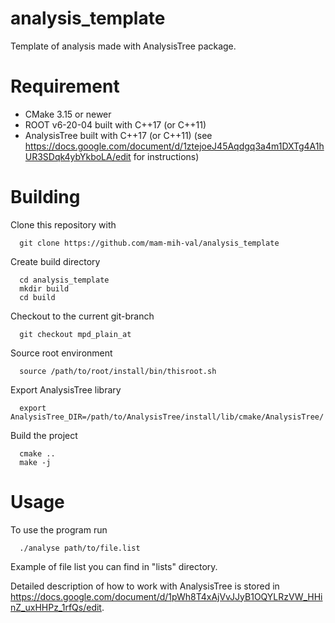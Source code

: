# analysis_template
Template of analysis made with AnalysisTree package.

# Requirement

* CMake 3.15 or newer
* ROOT v6-20-04 built with C++17 (or C++11)
* AnalysisTree built with C++17 (or C++11) (see https://docs.google.com/document/d/1ztejoeJ45Aqdgq3a4m1DXTg4A1hUR3SDqk4ybYkboLA/edit for instructions)

# Building

Clone this repository with
```
  git clone https://github.com/mam-mih-val/analysis_template
```
Create build directory
```
  cd analysis_template
  mkdir build
  cd build
```
Checkout to the current git-branch
```
  git checkout mpd_plain_at
```
Source root environment
```
  source /path/to/root/install/bin/thisroot.sh
``` 
Export AnalysisTree library
```
  export AnalysisTree_DIR=/path/to/AnalysisTree/install/lib/cmake/AnalysisTree/
```
Build the project
```
  cmake ..
  make -j
```

# Usage
To use the program run
```
  ./analyse path/to/file.list
```
Example of file list you can find in "lists" directory.

Detailed description of how to work with AnalysisTree is stored in https://docs.google.com/document/d/1pWh8T4xAjVvJJyB1OQYLRzVW_HHinZ_uxHHPz_1rfQs/edit.
